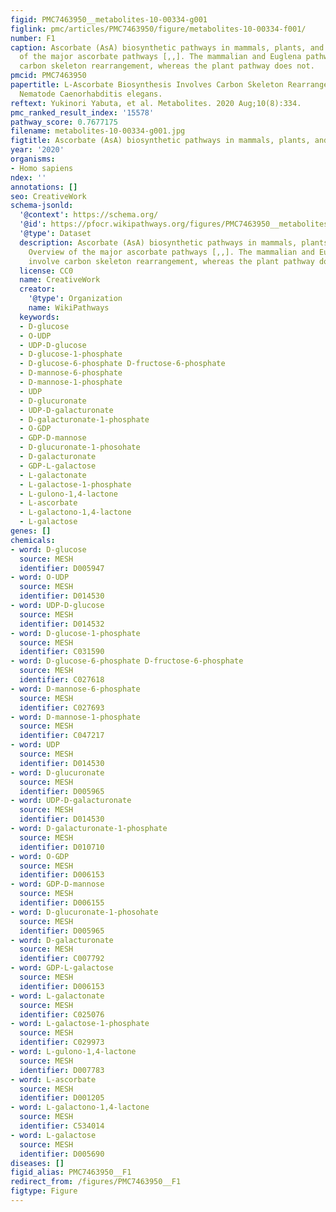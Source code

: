```yaml
---
figid: PMC7463950__metabolites-10-00334-g001
figlink: pmc/articles/PMC7463950/figure/metabolites-10-00334-f001/
number: F1
caption: Ascorbate (AsA) biosynthetic pathways in mammals, plants, and Euglena. Overview
  of the major ascorbate pathways [,,]. The mammalian and Euglena pathways involve
  carbon skeleton rearrangement, whereas the plant pathway does not.
pmcid: PMC7463950
papertitle: L-Ascorbate Biosynthesis Involves Carbon Skeleton Rearrangement in the
  Nematode Caenorhabditis elegans.
reftext: Yukinori Yabuta, et al. Metabolites. 2020 Aug;10(8):334.
pmc_ranked_result_index: '15578'
pathway_score: 0.7677175
filename: metabolites-10-00334-g001.jpg
figtitle: Ascorbate (AsA) biosynthetic pathways in mammals, plants, and Euglena
year: '2020'
organisms:
- Homo sapiens
ndex: ''
annotations: []
seo: CreativeWork
schema-jsonld:
  '@context': https://schema.org/
  '@id': https://pfocr.wikipathways.org/figures/PMC7463950__metabolites-10-00334-g001.html
  '@type': Dataset
  description: Ascorbate (AsA) biosynthetic pathways in mammals, plants, and Euglena.
    Overview of the major ascorbate pathways [,,]. The mammalian and Euglena pathways
    involve carbon skeleton rearrangement, whereas the plant pathway does not.
  license: CC0
  name: CreativeWork
  creator:
    '@type': Organization
    name: WikiPathways
  keywords:
  - D-glucose
  - O-UDP
  - UDP-D-glucose
  - D-glucose-1-phosphate
  - D-glucose-6-phosphate D-fructose-6-phosphate
  - D-mannose-6-phosphate
  - D-mannose-1-phosphate
  - UDP
  - D-glucuronate
  - UDP-D-galacturonate
  - D-galacturonate-1-phosphate
  - O-GDP
  - GDP-D-mannose
  - D-glucuronate-1-phosohate
  - D-galacturonate
  - GDP-L-galactose
  - L-galactonate
  - L-galactose-1-phosphate
  - L-gulono-1,4-lactone
  - L-ascorbate
  - L-galactono-1,4-lactone
  - L-galactose
genes: []
chemicals:
- word: D-glucose
  source: MESH
  identifier: D005947
- word: O-UDP
  source: MESH
  identifier: D014530
- word: UDP-D-glucose
  source: MESH
  identifier: D014532
- word: D-glucose-1-phosphate
  source: MESH
  identifier: C031590
- word: D-glucose-6-phosphate D-fructose-6-phosphate
  source: MESH
  identifier: C027618
- word: D-mannose-6-phosphate
  source: MESH
  identifier: C027693
- word: D-mannose-1-phosphate
  source: MESH
  identifier: C047217
- word: UDP
  source: MESH
  identifier: D014530
- word: D-glucuronate
  source: MESH
  identifier: D005965
- word: UDP-D-galacturonate
  source: MESH
  identifier: D014530
- word: D-galacturonate-1-phosphate
  source: MESH
  identifier: D010710
- word: O-GDP
  source: MESH
  identifier: D006153
- word: GDP-D-mannose
  source: MESH
  identifier: D006155
- word: D-glucuronate-1-phosohate
  source: MESH
  identifier: D005965
- word: D-galacturonate
  source: MESH
  identifier: C007792
- word: GDP-L-galactose
  source: MESH
  identifier: D006153
- word: L-galactonate
  source: MESH
  identifier: C025076
- word: L-galactose-1-phosphate
  source: MESH
  identifier: C029973
- word: L-gulono-1,4-lactone
  source: MESH
  identifier: D007783
- word: L-ascorbate
  source: MESH
  identifier: D001205
- word: L-galactono-1,4-lactone
  source: MESH
  identifier: C534014
- word: L-galactose
  source: MESH
  identifier: D005690
diseases: []
figid_alias: PMC7463950__F1
redirect_from: /figures/PMC7463950__F1
figtype: Figure
---
```

